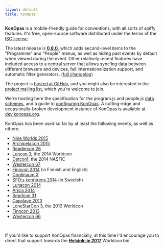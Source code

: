 ```yaml
---
layout: default
title: KonOpas
---
```


**KonOpas** is a mobile-friendly guide for conventions, with all sorts of spiffy features. It's free, open-source software distributed under the terms of the [ISC license](http://en.wikipedia.org/wiki/ISC_license).

The latest release is **[0.8.0](https://github.com/eemeli/konopas/releases/latest)**, which adds second-level items to the "Programme" and "People" menus, as well as hiding past events by default when viewed during the event. Other relatively recent features have included access to a central server that allows sync'ing data between different browsers and devices, full internationalization support, and automatic filter generators. <span class="meta">(<a href="https://github.com/eemeli/konopas/blob/master/CHANGELOG.md">full changelog</a>)</span>

The project is [hosted at GitHub](https://github.com/eemeli/konopas), and you might also be interested in the [project mailing list](https://groups.google.com/d/forum/konopas-dev), which you're welcome to join.

We're hosting here the specification for the program.js and people.js [data schemes](/data-fmt), and a guide to [configuring KonOpas](/config). A cutting-edge and occasionally-broken development instance of KonOpas is available at [dev.konopas.org](http://dev.konopas.org).

KonOpas has been used so far by at least the following events, as well as others:

<ul class="twocol">
<li><a href="https://nineworlds.co.uk/sites/nineworlds.co.uk/2015-schedule/">Nine Worlds 2015</a>
<li><a href="http://www.archipelacon.org/mobile/">Archipelacon 2015</a>
<li><a href="http://readercon.net/guide">Readercon 26</a>
<li><a href="http://guide.loncon3.org/">Loncon 3</a>, the 2014 Worldcon
<li><a href="http://konopas.detcon1.org/">Detcon1</a>, the 2014 NASFiC
<li><a href="http://westercon67.org/guide/">Westercon 67</a>
<li><a href="http://m.finncon.org/2014">Finncon 2014</a> (in Finnish and English)
<li><a href="http://schedulecx.continuum.org.au/">Continuum X</a>
<li><a href="http://konferens2014.sfoe.eu/">SFÖ:s konferens 2014</a> (in Swedish)
<li><a href="http://2014.lunacon.org/guide/">Lunacon 2014</a>
<li><a href="http://guide.2014.arisia.org/">Arisia 2014</a>
<li><a href="http://dev.konopas.org/smofcon">Smofcon 31</a>
<li><a href="http://www.capclave.org/capclave/capclave13/konopas/">Capclave 2013</a>
<li><a href="http://www.lonestarcon3.org/guide/">LoneStarCon 3</a>, the 2013 Worldcon
<li><a href="http://m.finncon.org/2013/">Finncon 2013</a>
<li><a href="http://www.westercon66.org/schedule/">Westercon 66</a>
</ul>
<br clear="all">

If you'd like to support KonOpas financially, at this time I'd encourage you to direct that support towards the [**Helsinki in 2017**](http://www.helsinkiin2017.org/) Worldcon bid.
